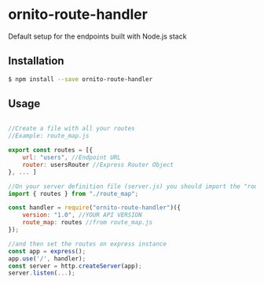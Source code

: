 # ornito-route-handler
Default setup for the endpoints built with Node.js stack

## Installation

```bash
$ npm install --save ornito-route-handler
```

## Usage
```javascript

//Create a file with all your routes
//Example: route_map.js

export const routes = [{
	url: "users", //Endpoint URL
	router: usersRouter //Express Router Object
}, ... ]

//On your server definition file (server.js) you should import the "route map" as shown below
import { routes } from "./route_map";

const handler = require("ornito-route-handler")({
	version: "1.0", //YOUR API VERSION
	route_map: routes //from route_map.js
});

//and then set the routes on express instance
const app = express();
app.use('/', handler);
const server = http.createServer(app);
server.listen(...);

```